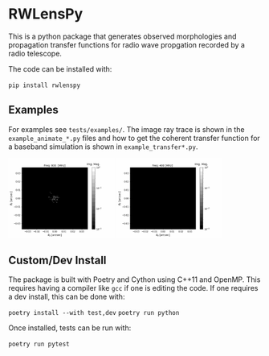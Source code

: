 # RWLensPy

This is a python package that generates observed morphologies and propagation transfer functions for radio wave propgation recorded by a radio telescope.

The code can be installed with:

`pip install rwlenspy`

## Examples

For examples see `tests/examples/`. The image ray trace is shown in the `example_animate_*.py` files and how to get the coherent transfer function for a baseband simulation is shown in `example_transfer*.py`.

<img src="./tests/examples/plots/singelens_spatial_freqslice.gif" width=42%>    <img src="./tests/examples/plots/singlelens_baseband_spatial_arrival.gif" width=42%>

## Custom/Dev Install

The package is built with Poetry and Cython using C++11 and OpenMP. This requires having a compiler like `gcc` if one is editing the code. If one requires a dev install, this can be done with:

`poetry install --with test,dev`
`poetry run python`

Once installed, tests can be run with:

`poetry run pytest`
